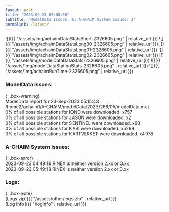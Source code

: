 ```yaml
---
layout: post
title: "2023-09-23 05:00:00"
subtitle: "ModelData Issues: 5; A-CHAIM System Issues: 2"
permalink: /latest/
---
```


![]({{ "/assets/img/achaimDataStatsShort-2326605.png" | relative_url }})
![]({{ "/assets/img/achaimDataStatsLong00-2326605.png" | relative_url }})
![]({{ "/assets/img/achaimDataStatsLong01-2326605.png" | relative_url }})
![]({{ "/assets/img/achaimDataStatsLong02-2326605.png" | relative_url }})
![]({{ "/assets/img/modelDataDataStats-2326605.png" | relative_url }})
![]({{ "/assets/img/modelDataStationStats-2326605.png" | relative_url }})
![]({{ "/assets/img/achaimRunTime-2326605.png" | relative_url }})


### ModelData Issues:  
  
{: .box-warning}  
 ModelData report for 23-Sep-2023 05:15:43   
 /home2/achaim1/A-CHAIM/modelData/2023/266/05/modelData.mat   
 0% of all possible stations for IONO were downloaded. x757   
 0% of all possible stations for JASON were downloaded. x2   
 0% of all possible stations for SENTINEL were downloaded. x60   
 0% of all possible stations for KASI were downloaded. x5269   
 0% of all possible stations for KARTVERKET were downloaded. x4978   
  
### A-CHAIM System Issues:  
  
{: .box-error}  
2023-09-23 04:49:16 RINEX is neither version 2.xx or 3.xx  
2023-09-23 05:49:18 RINEX is neither version 2.xx or 3.xx  

### Logs:  
  
{: .box-note}  
[Logs.zip]({{ "/assets/other/logs.zip" | relative_url }})  
[Log Info]({{ "/logInfo" | relative_url }})  
